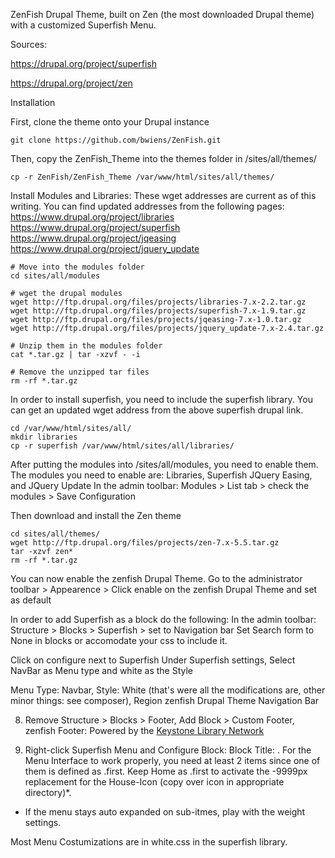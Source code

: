 ZenFish Drupal Theme, built on Zen (the most downloaded Drupal theme) with a customized Superfish Menu.

Sources:

https://drupal.org/project/superfish

https://drupal.org/project/zen


Installation

First, clone the theme onto your Drupal instance
```
git clone https://github.com/bwiens/ZenFish.git
```

Then, copy the ZenFish_Theme into the themes folder in /sites/all/themes/
```
cp -r ZenFish/ZenFish_Theme /var/www/html/sites/all/themes/
```

Install Modules and Libraries:
These wget addresses are current as of this writing.
You can find updated addresses from the following pages:
https://www.drupal.org/project/libraries
https://www.drupal.org/project/superfish
https://www.drupal.org/project/jqeasing
https://www.drupal.org/project/jquery_update
```
# Move into the modules folder
cd sites/all/modules

# wget the drupal modules
wget http://ftp.drupal.org/files/projects/libraries-7.x-2.2.tar.gz
wget http://ftp.drupal.org/files/projects/superfish-7.x-1.9.tar.gz
wget http://ftp.drupal.org/files/projects/jqeasing-7.x-1.0.tar.gz
wget http://ftp.drupal.org/files/projects/jquery_update-7.x-2.4.tar.gz

# Unzip them in the modules folder
cat *.tar.gz | tar -xzvf - -i

# Remove the unzipped tar files
rm -rf *.tar.gz
```

In order to install superfish, you need to include the superfish library.
You can get an updated wget address from the above superfish drupal link.
```
cd /var/www/html/sites/all/
mkdir libraries
cp -r superfish /var/www/html/sites/all/libraries/
```

After putting the modules into /sites/all/modules, you need to enable them.
The modules you need to enable are: Libraries, Superfish JQuery Easing, and JQuery Update
In the admin toolbar: Modules > List tab > check the modules > Save Configuration

Then download and install the Zen theme
```
cd sites/all/themes/
wget http://ftp.drupal.org/files/projects/zen-7.x-5.5.tar.gz
tar -xzvf zen*
rm -rf *.tar.gz
```

You can now enable the zenfish Drupal Theme.
Go to the administrator toolbar > Appearence > Click enable on the zenfish Drupal Theme and set as default

In order to add Superfish as a block do the following:
In the admin toolbar: Structure > Blocks > Superfish > set to Navigation bar
Set Search form to None in blocks or accomodate your css to include it.

Click on configure next to Superfish
Under Superfish settings, Select NavBar as Menu type and white as the Style


Menu Type: Navbar, Style: White (that's were all the modifications are, other minor things: see composer), Region zenfish Drupal Theme Navigation Bar

8. Remove Structure > Blocks > Footer, Add Block > Custom Footer, zenfish Footer: Powered by the <a href="https://zenfishpa.org"  target="_blank">Keystone Library Network<a>

9. Right-click Superfish Menu and Configure Block: Block Title: <none>. For the Menu Interface to work properly, you need at least 2 items since one of them is defined as .first. Keep Home as .first to activate the -9999px replacement for the House-Icon (copy over icon in appropriate directory)*.

* If the menu stays auto expanded on sub-itmes, play with the weight settings.

Most Menu Costumizations are in white.css in the superfish library.
